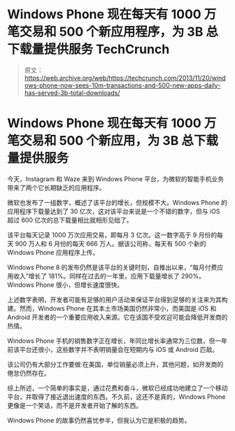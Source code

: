 # Windows Phone 现在每天有 1000 万笔交易和 500 个新应用程序，为 3B 总下载量提供服务 TechCrunch

> 原文：<https://web.archive.org/web/https://techcrunch.com/2013/11/20/windows-phone-now-sees-10m-transactions-and-500-new-apps-daily-has-served-3b-total-downloads/>

# Windows Phone 现在每天有 1000 万笔交易和 500 个新应用，为 3B 总下载量提供服务

今天，Instagram 和 Waze 来到 Windows Phone 平台，为微软的智能手机业务带来了两个它长期缺乏的应用程序。

微软也发布了一组数字，概述了该平台的增长，但规模不大。Windows Phone 的应用程序下载量达到了 30 亿次，这对该平台来说是一个不错的数字，但与 iOS 超过 600 亿次的总下载量相比就相形见绌了。

该平台每天记录 1000 万次应用交易，即每月 3 亿次。这一数字高于 9 月份的每天 900 万人和 6 月份的每天 666 万人。据该公司称，每天有 500 个新的 Windows Phone 应用程序上传。

Windows Phone 8 的发布仍然是该平台的关键时刻，自推出以来，“每月付费应用收入”增长了 181%。同样在过去的一年里，应用下载量增长了 290%。Windows Phone 很小，但增长速度很快。

上述数字表明，开发者可能有足够的用户活动来保证平台得到足够的关注来为其构建。然而，Windows Phone 在其本土市场美国仍然非常小，而美国是 iOS 和 Android 开发者的一个重要应用收入来源。它在该国不受欢迎可能会降低开发商的热情。

Windows Phone 手机的销售数字正在增长，年同比增长率通常为三位数，但一年前该平台还很小，这些数字并不表明销量会在短期内与 iOS 或 Android 匹敌。

该公司仍有大部分工作要做:在美国，单位销量必须上升，其他问题，如开发商的倦怠仍然存在。

综上所述，一个简单的事实是，通过花费和奋斗，微软已经成功地建立了一个移动平台，并取得了接近退出速度的东西。不久前，这还不是真的，Windows Phone 更像是一个笑话，而不是开发者开始了解的东西。

Windows Phone 的故事仍然喜忧参半，但我认为它是积极的趋势。